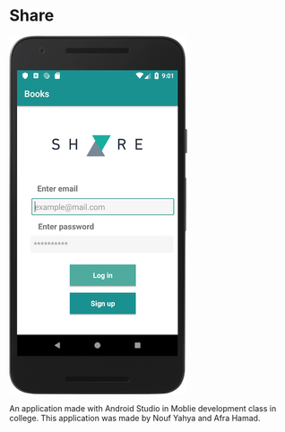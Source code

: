 
# Share
<img src="shareMain.png">

An application made with Android Studio in Moblie development class in college.
This application was made by Nouf Yahya and Afra Hamad.
